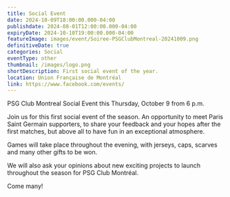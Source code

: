 ```yaml
---
title: Social Event
date: 2024-10-09T18:00:00.000-04:00
publishdate: 2024-08-01T12:00:00.000-04:00
expiryDate: 2024-10-10T19:00:00.000-04:00
featureImage: images/event/Soiree-PSGClubMontreal-20241009.png
definitiveDate: true
categories: Social
eventType: other
thumbnail: /images/logo.png
shortDescription: First social event of the year.
location: Union Française de Montréal
link: https://www.facebook.com/events/
---
```

PSG Club Montreal Social Event this Thursday, October 9 from 6 p.m.

Join us for this first social event of the season. An opportunity to meet Paris Saint Germain supporters, to share your feedback and your hopes after the first matches, but above all to have fun in an exceptional atmosphere.

Games will take place throughout the evening, with jerseys, caps, scarves and many other gifts to be won.

We will also ask your opinions about new exciting projects to launch throughout the season for PSG Club Montréal.

Come many!
